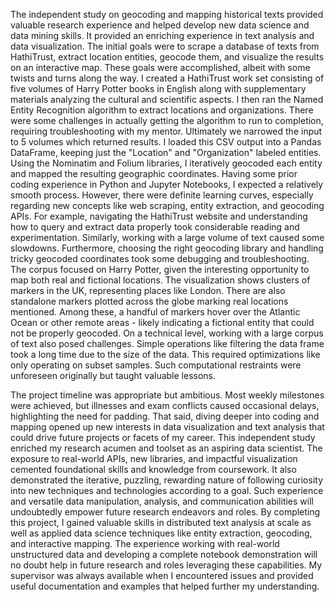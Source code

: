 The independent study on geocoding and mapping historical texts provided valuable research experience and helped develop new data science and data mining skills. It provided an enriching experience in text analysis and data visualization. The initial goals were to scrape a database of texts from HathiTrust, extract location entities, geocode them, and visualize the results on an interactive map. These goals were accomplished, albeit with some twists and turns along the way. I created a HathiTrust work set consisting of five volumes of Harry Potter books in English along with supplementary materials analyzing the cultural and scientific aspects. I then ran the Named Entity Recognition algorithm to extract locations and organizations. There were some challenges in actually getting the algorithm to run to completion, requiring troubleshooting with my mentor. Ultimately we narrowed the input to 5 volumes which returned results. I loaded this CSV output into a Pandas DataFrame, keeping just the "Location" and "Organization" labeled entities. Using the Nominatim and Folium libraries, I iteratively geocoded each entity and mapped the resulting geographic coordinates.
Having some prior coding experience in Python and Jupyter Notebooks, I expected a relatively smooth process. However, there were definite learning curves, especially regarding new concepts like web scraping, entity extraction, and geocoding APIs. For example, navigating the HathiTrust website and understanding how to query and extract data properly took considerable reading and experimentation. Similarly, working with a large volume of text caused some slowdowns. Furthermore, choosing the right geocoding library and handling tricky geocoded coordinates took some debugging and troubleshooting. 
The corpus focused on Harry Potter, given the interesting opportunity to map both real and fictional locations. The visualization shows clusters of markers in the UK, representing places like London. There are also standalone markers plotted across the globe marking real locations mentioned. Among these, a handful of markers hover over the Atlantic Ocean or other remote areas - likely indicating a fictional entity that could not be properly geocoded. On a technical level, working with a large corpus of text also posed challenges. Simple operations like filtering the data frame took a long time due to the size of the data. This required optimizations like only operating on subset samples. Such computational restraints were unforeseen originally but taught valuable lessons.


The project timeline was appropriate but ambitious. Most weekly milestones were achieved, but illnesses and exam conflicts caused occasional delays, highlighting the need for padding. That said, diving deeper into coding and mapping opened up new interests in data visualization and text analysis that could drive future projects or facets of my career. This independent study enriched my research acumen and toolset as an aspiring data scientist. The exposure to real-world APIs, new libraries, and impactful visualization cemented foundational skills and knowledge from coursework. It also demonstrated the iterative, puzzling, rewarding nature of following curiosity into new techniques and technologies according to a goal. Such experience and versatile data manipulation, analysis, and communication abilities will undoubtedly empower future research endeavors and roles. By completing this project, I gained valuable skills in distributed text analysis at scale as well as applied data science techniques like entity extraction, geocoding, and interactive mapping. The experience working with real-world unstructured data and developing a complete notebook demonstration will no doubt help in future research and roles leveraging these capabilities. My supervisor was always available when I encountered issues and provided useful documentation and examples that helped further my understanding.


